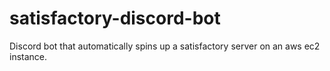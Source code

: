 # satisfactory-discord-bot
Discord bot that automatically spins up a satisfactory server on an aws ec2 instance.
